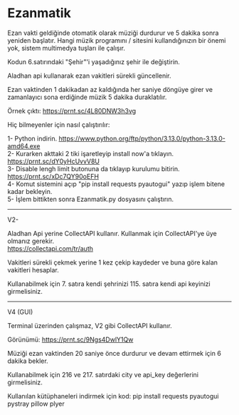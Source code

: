# Ezanmatik
Ezan vakti geldiğinde otomatik olarak müziği durdurur ve 5 dakika sonra yeniden başlatır.
Hangi müzik programını / sitesini kullandığınızın bir önemi yok, sistem multimedya tuşları ile çalışır.

Kodun 6.satırındaki "Şehir"'i yaşadığınız şehir ile değiştirin.

Aladhan api kullanarak ezan vakitleri sürekli güncellenir.

Ezan vaktinden 1 dakikadan az kaldığında her saniye döngüye girer ve zamanlayıcı sona erdiğinde müzik 5 dakika duraklatılır.

Örnek çıktı:   https://prnt.sc/4L80DNW3h3vg

Hiç bilmeyenler için nasıl çalıştırılır:  
  
1- Python indirin. https://www.python.org/ftp/python/3.13.0/python-3.13.0-amd64.exe  
2- Kurarken akttaki 2 tiki işaretleyip install now'a tıklayın. https://prnt.sc/dY0yHcUvvV8U  
3- Disable lengh limit butonuna da tıklayıp kurulumu bitirin. https://prnt.sc/xDc7QY90oEFH  
4- Komut sistemini açıp "pip install requests pyautogui" yazıp işlem bitene kadar bekleyin.  
5- İşlem bittikten sonra Ezanmatik.py dosyasını çalıştırın.


  -------------------------------------------------------------------------------------------

  V2-  
    
 Aladhan Api yerine CollectAPI kullanır. Kullanmak için CollectAPI'ye üye olmanız gerekir.  
 https://collectapi.com/tr/auth

 Vakitleri sürekli çekmek yerine 1 kez çekip kaydeder ve buna göre kalan vakitleri hesaplar.
  
 Kullanabilmek için 7. satıra kendi şehrinizi 115. satıra kendi api keyinizi girmelisiniz.

 ---------------------------------------------------------------------------------------------
 V4 (GUI)
  
 Terminal üzerinden çalışmaz, V2 gibi CollectAPI kullanır.  
   
 Görünümü: https://prnt.sc/9Ngs4DwlY1Qw  

 Müziği ezan vaktinden 20 saniye önce durdurur ve devam ettirmek için 6 dakika bekler.  
   
 Kullanabilmek için 216 ve 217. satırdaki city ve api_key değerlerini girmelisiniz.  
   
 Kullanılan kütüphaneleri indirmek için kod: pip install requests pyautogui pystray pillow plyer

 
 
 
